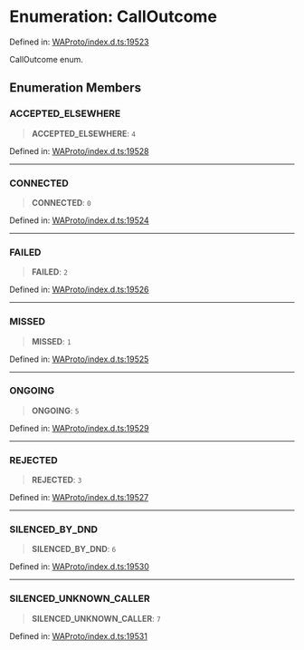 # Enumeration: CallOutcome

Defined in: [WAProto/index.d.ts:19523](https://github.com/Fokusdotid/Baileys/blob/6a8e2076fa4119b2d5152250d579a4fbed394533/WAProto/index.d.ts#L19523)

CallOutcome enum.

## Enumeration Members

### ACCEPTED\_ELSEWHERE

> **ACCEPTED\_ELSEWHERE**: `4`

Defined in: [WAProto/index.d.ts:19528](https://github.com/Fokusdotid/Baileys/blob/6a8e2076fa4119b2d5152250d579a4fbed394533/WAProto/index.d.ts#L19528)

***

### CONNECTED

> **CONNECTED**: `0`

Defined in: [WAProto/index.d.ts:19524](https://github.com/Fokusdotid/Baileys/blob/6a8e2076fa4119b2d5152250d579a4fbed394533/WAProto/index.d.ts#L19524)

***

### FAILED

> **FAILED**: `2`

Defined in: [WAProto/index.d.ts:19526](https://github.com/Fokusdotid/Baileys/blob/6a8e2076fa4119b2d5152250d579a4fbed394533/WAProto/index.d.ts#L19526)

***

### MISSED

> **MISSED**: `1`

Defined in: [WAProto/index.d.ts:19525](https://github.com/Fokusdotid/Baileys/blob/6a8e2076fa4119b2d5152250d579a4fbed394533/WAProto/index.d.ts#L19525)

***

### ONGOING

> **ONGOING**: `5`

Defined in: [WAProto/index.d.ts:19529](https://github.com/Fokusdotid/Baileys/blob/6a8e2076fa4119b2d5152250d579a4fbed394533/WAProto/index.d.ts#L19529)

***

### REJECTED

> **REJECTED**: `3`

Defined in: [WAProto/index.d.ts:19527](https://github.com/Fokusdotid/Baileys/blob/6a8e2076fa4119b2d5152250d579a4fbed394533/WAProto/index.d.ts#L19527)

***

### SILENCED\_BY\_DND

> **SILENCED\_BY\_DND**: `6`

Defined in: [WAProto/index.d.ts:19530](https://github.com/Fokusdotid/Baileys/blob/6a8e2076fa4119b2d5152250d579a4fbed394533/WAProto/index.d.ts#L19530)

***

### SILENCED\_UNKNOWN\_CALLER

> **SILENCED\_UNKNOWN\_CALLER**: `7`

Defined in: [WAProto/index.d.ts:19531](https://github.com/Fokusdotid/Baileys/blob/6a8e2076fa4119b2d5152250d579a4fbed394533/WAProto/index.d.ts#L19531)
